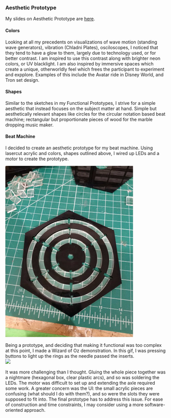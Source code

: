 ### Aesthetic Prototype ###

My slides on Aesthetic Prototype are [here](https://docs.google.com/presentation/d/1nQwSmDxvm0Lf8SRkZtxGwoW-2WrtzkRWx0wgWbjpaJQ/edit#slide=id.g6b21f92ed5_0_127).

#### Colors ####
Looking at all my precedents on visualizations of wave motion (standing wave generators), vibration (Chladni Plates), osciloscopes, I noticed that they tend to have a glow to them, largely due to technology used, or for better contrast. I am inspired to use this contrast along with brighter neon colors, or UV blacklight. I am also inspired by immersive spaces which create a unique, otherworldly feel which frees the participant to experiment and expplore. Examples of this include the Avatar ride in Disney World, and Tron set design.

#### Shapes ####
Similar to the sketches in my Functional Prototypes, I strive for a simple aesthetic that instead focuses on the subject matter at hand. Simple but aesthetically relevant shapes like circles for the circular notation based beat machine; rectangular but proportionate pieces of wood for the marble dropping music maker.

#### Beat Machine ####
I decided to create an aesthetic prototype for my beat machine. Using lasercut acrylic and colors, shapes outlined above, I wired up LEDs and a motor to create the prototype. <br>

<img src="assets/cover.jpg" width="400"> <br>

Being a prototype, and deciding that making it functional was too complex at this point, I made a Wizard of Oz demonstration. In this gif, I was pressing buttons to light up the rings as the needle passed the inserts. <br>
<img src="assets/first.gif" width="800"> <br>

It was more challenging than I thought. Gluing the whole piece together was a nightmare (hexagonal box, clear plastic arcs), and so was soldering the LEDs. The motor was difficult to set up and extending the axle required some work. A greater concern was the UI: the small acrylic pieces are confusing (what should I do with them?), and so were the slots they were supposed to fit into. The final prototype has to address this issue. For ease of construction and time constraints, I may consider using a more software-oriented approach.
